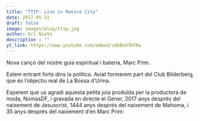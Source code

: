 ```yaml
---
title: "TTIP: Live in Mataró City"
date: 2017-05-31
draft: false
image: images/blog/ttip.jpg
author: Uri Nieto
description : ""
yt_link: https://www.youtube.com/embed/vQbBvU7DfKw
---
```


Nova cançó del nostre guia espiritual i bateria, Marc Prim.

Estem entrant forts dins la política. Aviat formarem part del Club Bilderberg, que és l’objectiu real de La Bossa d’Urina.

Esperem que us agradi aquesta petita joia produïda per la productora de moda, NomasDF, i gravada en directe el Gener, 2017 anys després del naixement de Jesuscrist, 1444 anys després del naixement de Mahoma, i 35 anys després del naixement d’en Marc Prim: